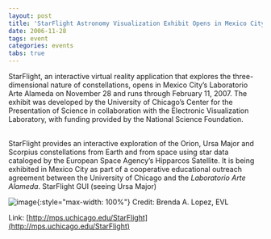 ```yaml
---
layout: post
title: 'StarFlight Astronomy Visualization Exhibit Opens in Mexico City&rsquo;s <em>Laboratorio Arte Alameda</em>'
date: 2006-11-28
tags: event
categories: events
tabs: true
---
```


StarFlight, an interactive virtual reality application that explores the three-dimensional nature of constellations, opens in Mexico City&rsquo;s Laboratorio Arte Alameda on November 28 and runs through February 11, 2007. The exhibit was developed by the University of Chicago&rsquo;s Center for the Presentation of Science in collaboration with the Electronic Visualization Laboratory, with funding provided by the National Science Foundation.<br><br>

StarFlight provides an interactive exploration of the Orion, Ursa Major and Scorpius constellations from Earth and from space using star data cataloged by the European Space Agency&rsquo;s Hipparcos Satellite. It is being exhibited in Mexico City as part of a cooperative educational outreach agreement between the University of Chicago and the <em>Laboratorio Arte Alameda</em>.
StarFlight GUI (seeing Ursa Major)

![image](https://www.evl.uic.edu/output/originals/fixednavigation1.jpg-srcw.jpg){:style="max-width: 100%"}
Credit: Brenda A. Lopez, EVL


Link: [http://mps.uchicago.edu/StarFlight](http://mps.uchicago.edu/StarFlight)

